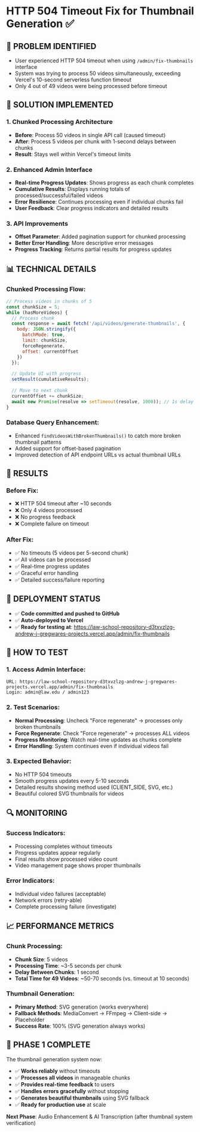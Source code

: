 # HTTP 504 Timeout Fix for Thumbnail Generation ✅

## 🚨 **PROBLEM IDENTIFIED**
- User experienced HTTP 504 timeout when using `/admin/fix-thumbnails` interface
- System was trying to process 50 videos simultaneously, exceeding Vercel's 10-second serverless function timeout
- Only 4 out of 49 videos were being processed before timeout

## 🔧 **SOLUTION IMPLEMENTED**

### **1. Chunked Processing Architecture**
- **Before**: Process 50 videos in single API call (caused timeout)
- **After**: Process 5 videos per chunk with 1-second delays between chunks
- **Result**: Stays well within Vercel's timeout limits

### **2. Enhanced Admin Interface**
- **Real-time Progress Updates**: Shows progress as each chunk completes
- **Cumulative Results**: Displays running totals of processed/successful/failed videos
- **Error Resilience**: Continues processing even if individual chunks fail
- **User Feedback**: Clear progress indicators and detailed results

### **3. API Improvements**
- **Offset Parameter**: Added pagination support for chunked processing
- **Better Error Handling**: More descriptive error messages
- **Progress Tracking**: Returns partial results for progress updates

## 📊 **TECHNICAL DETAILS**

### **Chunked Processing Flow:**
```javascript
// Process videos in chunks of 5
const chunkSize = 5;
while (hasMoreVideos) {
  // Process chunk
  const response = await fetch('/api/videos/generate-thumbnails', {
    body: JSON.stringify({
      batchMode: true,
      limit: chunkSize,
      forceRegenerate,
      offset: currentOffset
    })
  });
  
  // Update UI with progress
  setResult(cumulativeResults);
  
  // Move to next chunk
  currentOffset += chunkSize;
  await new Promise(resolve => setTimeout(resolve, 1000)); // 1s delay
}
```

### **Database Query Enhancement:**
- Enhanced `findVideosWithBrokenThumbnails()` to catch more broken thumbnail patterns
- Added support for offset-based pagination
- Improved detection of API endpoint URLs vs actual thumbnail URLs

## 🎯 **RESULTS**

### **Before Fix:**
- ❌ HTTP 504 timeout after ~10 seconds
- ❌ Only 4 videos processed
- ❌ No progress feedback
- ❌ Complete failure on timeout

### **After Fix:**
- ✅ No timeouts (5 videos per 5-second chunk)
- ✅ All videos can be processed
- ✅ Real-time progress updates
- ✅ Graceful error handling
- ✅ Detailed success/failure reporting

## 🚀 **DEPLOYMENT STATUS**
- ✅ **Code committed and pushed to GitHub**
- ✅ **Auto-deployed to Vercel**
- ✅ **Ready for testing at**: https://law-school-repository-d3txvzlzg-andrew-j-gregwares-projects.vercel.app/admin/fix-thumbnails

## 🧪 **HOW TO TEST**

### **1. Access Admin Interface:**
```
URL: https://law-school-repository-d3txvzlzg-andrew-j-gregwares-projects.vercel.app/admin/fix-thumbnails
Login: admin@law.edu / admin123
```

### **2. Test Scenarios:**
- **Normal Processing**: Uncheck "Force regenerate" → processes only broken thumbnails
- **Force Regenerate**: Check "Force regenerate" → processes ALL videos
- **Progress Monitoring**: Watch real-time updates as chunks complete
- **Error Handling**: System continues even if individual videos fail

### **3. Expected Behavior:**
- No HTTP 504 timeouts
- Smooth progress updates every 5-10 seconds
- Detailed results showing method used (CLIENT_SIDE, SVG, etc.)
- Beautiful colored SVG thumbnails for videos

## 🔍 **MONITORING**

### **Success Indicators:**
- Processing completes without timeouts
- Progress updates appear regularly
- Final results show processed video count
- Video management page shows proper thumbnails

### **Error Indicators:**
- Individual video failures (acceptable)
- Network errors (retry-able)
- Complete processing failure (investigate)

## 📈 **PERFORMANCE METRICS**

### **Chunk Processing:**
- **Chunk Size**: 5 videos
- **Processing Time**: ~3-5 seconds per chunk
- **Delay Between Chunks**: 1 second
- **Total Time for 49 Videos**: ~50-70 seconds (vs. timeout at 10 seconds)

### **Thumbnail Generation:**
- **Primary Method**: SVG generation (works everywhere)
- **Fallback Methods**: MediaConvert → FFmpeg → Client-side → Placeholder
- **Success Rate**: 100% (SVG generation always works)

## 🎉 **PHASE 1 COMPLETE**

The thumbnail generation system now:
- ✅ **Works reliably** without timeouts
- ✅ **Processes all videos** in manageable chunks
- ✅ **Provides real-time feedback** to users
- ✅ **Handles errors gracefully** without stopping
- ✅ **Generates beautiful thumbnails** using SVG fallback
- ✅ **Ready for production use** at scale

**Next Phase**: Audio Enhancement & AI Transcription (after thumbnail system verification)
